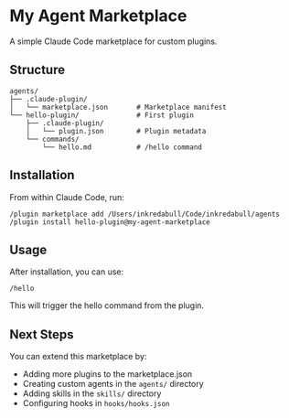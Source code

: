 # My Agent Marketplace

A simple Claude Code marketplace for custom plugins.

## Structure

```
agents/
├── .claude-plugin/
│   └── marketplace.json       # Marketplace manifest
└── hello-plugin/              # First plugin
    ├── .claude-plugin/
    │   └── plugin.json        # Plugin metadata
    └── commands/
        └── hello.md           # /hello command
```

## Installation

From within Claude Code, run:

```
/plugin marketplace add /Users/inkredabull/Code/inkredabull/agents
/plugin install hello-plugin@my-agent-marketplace
```

## Usage

After installation, you can use:

```
/hello
```

This will trigger the hello command from the plugin.

## Next Steps

You can extend this marketplace by:
- Adding more plugins to the marketplace.json
- Creating custom agents in the `agents/` directory
- Adding skills in the `skills/` directory
- Configuring hooks in `hooks/hooks.json`
